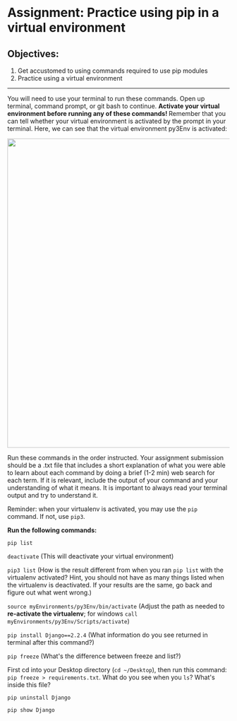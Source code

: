 <div class="module_description active_lesson_with_video ">
									<p> <br> <br> <br> <br> <br> <br></p><h1>Assignment: Practice using pip in a virtual environment</h1>
<h2>Objectives:</h2>
<ol><li>Get accustomed to using commands required to use pip modules</li><li>Practice using a virtual environment</li></ol>
<hr>
<p>You will need to use your terminal to run these commands.&nbsp;Open up terminal, command prompt, or git bash to continue. <strong>Activate your virtual environment before running any of these commands! </strong>Remember that you can tell whether your virtual environment is activated by the prompt in your terminal. Here, we can see that the virtual environment py3Env is activated:</p>
<p><img width="700" src="https://s3.amazonaws.com/General_V88/boomyeah2015/codingdojo/curriculum/content/chapter/Screen_Shot_2018-03-20_at_6.58.31_PM.png"><br></p>
<p>Run these commands in the order instructed. Your assignment submission should be a .txt file that includes a short explanation of what you were able to learn about each command by doing a brief (1-2 min) web search for each term. If it is relevant, include the output of your command and your understanding of what it means. It is important to always read your terminal output and try to understand it.</p>
<p>Reminder: when your virtualenv is activated, you may use the <code>pip</code> command. If not, use <code>pip3</code>.</p>
<p><strong>Run the following commands:</strong></p>
<p><code>pip list</code></p>
<p><code>deactivate</code> (This will deactivate your virtual environment)</p>
<p><code>pip3 list</code> (How is the result different from when you ran <code>pip list</code> with the virtualenv activated? Hint, you should not have as many things listed when the virtualenv is deactivated. If your results are the same, go back and figure out what went wrong.)</p>
<p><code>source myEnvironments/py3Env/bin/activate</code> (Adjust the path as needed to <strong>re-activate the virtualenv</strong>; for windows <code>call myEnvironments/py3Env/Scripts/activate</code>)</p>
<p><code>pip install Django==2.2.4</code> (What information do you see returned in terminal after this command?)</p>
<p><code>pip freeze</code> (What's the difference between freeze and list?)</p>
<p>First cd into your Desktop directory (<code>cd ~/Desktop</code>), then run this command: <code>pip freeze &gt; requirements.txt</code>. What do you see when you <code>ls</code>? What's inside this file?</p>
<p> <code>pip uninstall Django</code></p>
<p> <code>pip show Django</code></p>
<p> <br> <br> <br> <br> <br> </p>
								</div>
